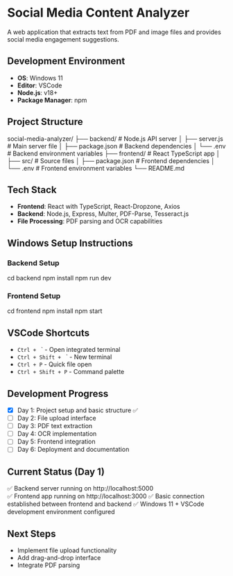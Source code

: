 # Social Media Content Analyzer

A web application that extracts text from PDF and image files and provides social media engagement suggestions.

## Development Environment
- **OS**: Windows 11
- **Editor**: VSCode  
- **Node.js**: v18+ 
- **Package Manager**: npm

## Project Structure
social-media-analyzer/
├── backend/ # Node.js API server
│ ├── server.js # Main server file
│ ├── package.json # Backend dependencies
│ └── .env # Backend environment variables
├── frontend/ # React TypeScript app
│ ├── src/ # Source files
│ ├── package.json # Frontend dependencies
│ └── .env # Frontend environment variables
└── README.md


## Tech Stack
- **Frontend**: React with TypeScript, React-Dropzone, Axios
- **Backend**: Node.js, Express, Multer, PDF-Parse, Tesseract.js
- **File Processing**: PDF parsing and OCR capabilities

## Windows Setup Instructions

### Backend Setup
cd backend
npm install
npm run dev


### Frontend Setup  
cd frontend
npm install
npm start


## VSCode Shortcuts
- `Ctrl + ` ` - Open integrated terminal
- `Ctrl + Shift + ` ` - New terminal
- `Ctrl + P` - Quick file open
- `Ctrl + Shift + P` - Command palette

## Development Progress
- [x] Day 1: Project setup and basic structure ✅
- [ ] Day 2: File upload interface
- [ ] Day 3: PDF text extraction
- [ ] Day 4: OCR implementation
- [ ] Day 5: Frontend integration  
- [ ] Day 6: Deployment and documentation

## Current Status (Day 1)
✅ Backend server running on http://localhost:5000  
✅ Frontend app running on http://localhost:3000
✅ Basic connection established between frontend and backend
✅ Windows 11 + VSCode development environment configured

## Next Steps
- Implement file upload functionality
- Add drag-and-drop interface
- Integrate PDF parsing
